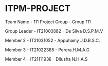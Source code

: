 # ITPM-PROJECT

Team Name - 111
Project Group - Group 111

Group Leader - IT21003882 - De Silva D.S.P.M.V

Member 2 - IT21031052 - Appuhamy J.D.B.S.C.

Member 3 - IT21022388 - Perera.H.M.A.G

Member 4 - IT21111938 - Dilusha N.H.A.S
